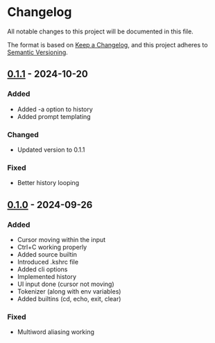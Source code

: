 # Changelog

All notable changes to this project will be documented in this file.

The format is based on [Keep a Changelog](https://keepachangelog.com/en/1.1.0/), and this project adheres to [Semantic Versioning](https://semver.org/spec/v2.0.0.html).


## [0.1.1] - 2024-10-20 

### Added

- Added -a option to history
- Added prompt templating

### Changed

- Updated version to 0.1.1

### Fixed

- Better history looping


## [0.1.0] - 2024-09-26 

### Added

- Cursor moving within the input
- Ctrl+C working properly
- Added source builtin
- Introduced .kshrc file
- Added cli options
- Implemented history
- UI input done (cursor not moving)
- Tokenizer (along with env variables)
- Added builtins (cd, echo, exit, clear)

### Fixed

- Multiword aliasing working


[0.1.0]: https://github.com/KDesp73/ksh/releases/tag/v0.1.0
[0.1.1]: https://github.com/KDesp73/ksh/releases/tag/v0.1.1

